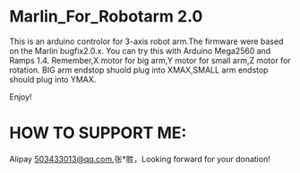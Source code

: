 # Marlin_For_Robotarm 2.0

This is an arduino controlor for 3-axis robot arm.The firmware were based on the Marlin bugfix2.0.x.
You can try this with Arduino Mega2560 and Ramps 1.4.
Remember,X motor for big arm,Y motor for small arm,Z motor for rotation.
BIG arm endstop shuold plug into XMAX,SMALL arm endstop should plug into YMAX.

Enjoy!

# HOW TO SUPPORT ME:
Alipay 503433013@qq.com,张*胜，Looking forward for your donation!
